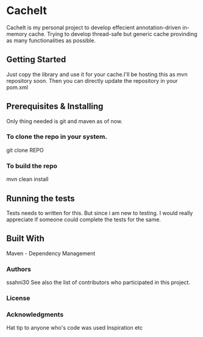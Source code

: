 # CacheIt
CacheIt is my personal project to develop effecient annotation-driven in-memory cache. Trying to develop thread-safe but generic cache provinding as many functionalities as possible. 

## Getting Started
Just copy the library and use it for your cache.I'll be hosting this as mvn repository soon. Then you can directly update the repository in your pom.xml

## Prerequisites & Installing
Only thing needed is git and maven as of now.

### To clone the repo in your system.
git clone REPO

### To build the repo
mvn clean install

## Running the tests
Tests needs to written for this. But since i am new to testing. I would really appreciate if someone could complete the tests for the same.

## Built With
Maven - Dependency Management

### Authors
ssahni30
See also the list of contributors who participated in this project.

### License


### Acknowledgments
Hat tip to anyone who's code was used
Inspiration
etc
